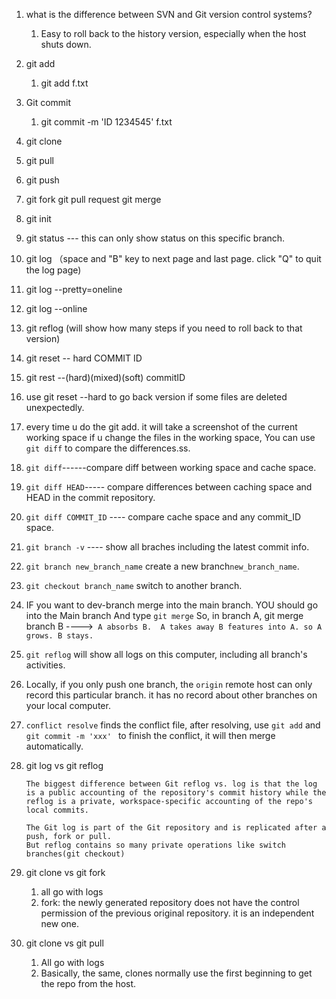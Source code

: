 1. what is the difference between SVN and Git version control systems?
   1. Easy to roll back to the history version, especially when the host shuts down.
2. git add
   1. git add f.txt
3. Git commit
   1. git commit -m 'ID 1234545' f.txt
4. git clone
5. git pull
6. git push
7. git fork   git pull request git merge
8. git init
9. git status --- this can only show status on this specific branch.
10. git log （space and "B" key to next page and last page. click "Q" to quit the log page)
11. git log --pretty=oneline
12. git log --online
13. git reflog (will show how many steps if you need to roll back to that version)
14. git reset -- hard COMMIT ID  
15. git rest --(hard)(mixed)(soft) commitID
16. use git reset --hard to go back version if some files are deleted unexpectedly.
17. every time u do the git add. it will take a screenshot of the current working space if u change the files in the working space, You can use `git diff` to compare the differences.ss. 
18. `git diff`------compare diff between working space and cache space.
19. `git diff HEAD`----- compare differences between caching space and  HEAD in the commit repository.
20. `git diff COMMIT_ID`   ---- compare cache space and any commit_ID space.
21. `git branch -v` ---- show all braches including the latest commit info.
22. `git branch new_branch_name` create a new branch`new_branch_name`.
23. `git checkout branch_name` switch to another branch.
24. IF you want to dev-branch merge into the main branch.
    YOU should go into the Main branch And type ` git merge `
        So, in branch A, git merge branch B
        	---->` A absorbs B.  A takes away B features into A. so A grows. B stays.`
25. `git reflog` will show all logs on this computer, including all branch's activities.
26. Locally, if you only push one branch, the `origin` remote host can only record this particular branch. it has no record about other branches on your local computer.
27. `conflict resolve` finds the conflict file, after resolving,  use `git add` and `git commit -m 'xxx' ` to finish the conflict, it will then merge automatically.
28. git log vs git reflog

    ```
    The biggest difference between Git reflog vs. log is that the log is a public accounting of the repository's commit history while the reflog is a private, workspace-specific accounting of the repo's local commits.
    
    The Git log is part of the Git repository and is replicated after a push, fork or pull.
    But reflog contains so many private operations like switch branches(git checkout)
    ```

29. git clone vs git fork

    1. all go with logs
    2. fork: the newly generated repository does not have the control permission of the previous original repository. it is an independent new one.

30. git clone vs git pull

    1. All go with logs
    2. Basically, the same, clones normally use the first beginning to get the repo from the host.



​    

​    
